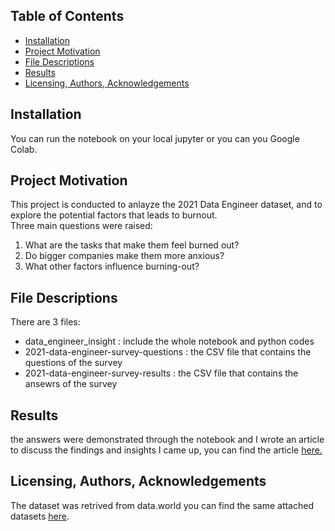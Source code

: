 ## Table of Contents
- <a href="#1"> Installation </a>
- <a href="#2"> Project Motivation </a>
- <a href="#3"> File Descriptions </a>
- <a href="#4"> Results </a>
- <a href="#5"> Licensing, Authors, Acknowledgements </a>

<a id='1'></a>
## Installation
You can run the notebook on your local jupyter or you can you Google Colab.

<a id='2'></a>
## Project Motivation
This project is conducted to anlayze the 2021 Data Engineer dataset, and to explore the potential factors that leads to burnout.
<br>
Three main questions were raised: 
1. What are the tasks that make them feel burned out?
2. Do bigger companies make them more anxious?
3. What other factors influence burning-out?

<a id='3'></a>
## File Descriptions 
There are 3 files: 
- data_engineer_insight : include the whole notebook and python codes
- 2021-data-engineer-survey-questions : the CSV file that contains the questions of the survey
- 2021-data-engineer-survey-results :  the CSV file that contains the ansewrs of the survey

<a id='4'></a>
## Results

the answers were demonstrated through the notebook and I wrote an article to discuss the findings and insights I came up, you can find the article <a href="https://medium.com/@arwaomayrah/why-do-data-engineers-feel-burnout-d20242697169"> here. </a>

<a id='5'></a>
## Licensing, Authors, Acknowledgements

The dataset was retrived from data.world
you can find the same attached datasets <a href="https://data.world/industryresearch/data-engineer-survey-2021">here</a>.
